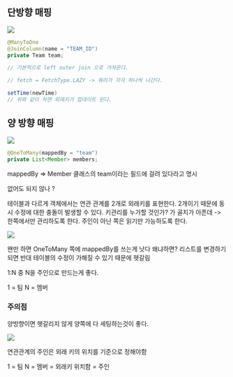 
## 단방향 매핑

![](Pasted%20image%2020240821131721.png)

```java
@ManyToOne
@JoinColumn(name = "TEAM_ID")
private Team team;

// 기본적으로 left outer join 으로 가져온다.

// fetch = FetchType.LAZY -> 쿼리가 각각 하나씩 나간다.

setTime(newTime) 
// 위와 같이 하면 외래키가 업데이트 된다.
```

## 양 방향 매핑

![](Pasted%20image%2020240821132349.png)


```java
@OneToMany(mappedBy = "team")
private List<Member> members;
```

mappedBy => Member 클래스의 team이라는 필드에 걸려 있다라고 명시

없어도 되지 않나 ?

테이블과 다르게 객체에서는 연관 관계를 2개로 외래키를 표현한다.
2개이기 때문에 동시 수정에 대한 충돌이 발생할 수 있다.
키관리를 누가할 것인가? 가 골치가 아픈데 -> 한쪽에서만 관리하도록 한다.
주인이 아닌 쪽은 읽기만 가능하도록 한다.

![](Pasted%20image%2020240821133425.png)


왠만 하면 OneToMany 쪽에 mappedBy를 쓰는게 낫다
왜냐하면? 리스트를 변경하기되면 반대 테이블의 수정이 가해질 수 있기 때문에 헷갈림

1:N 중 N을 주인으로 만드는게 좋다.

1 = 팀
N = 멤버


### 주의점

양방향이면 헷갈리지 않게 양쪽에 다 세팅하는것이 좋다.

![](Pasted%20image%2020240823125734.png)



연관관계의 주인은 외래 키의 위치를 기준으로 정해야함

1 = 팀
N = 멤버 = 외래키 위치함 = 주인
